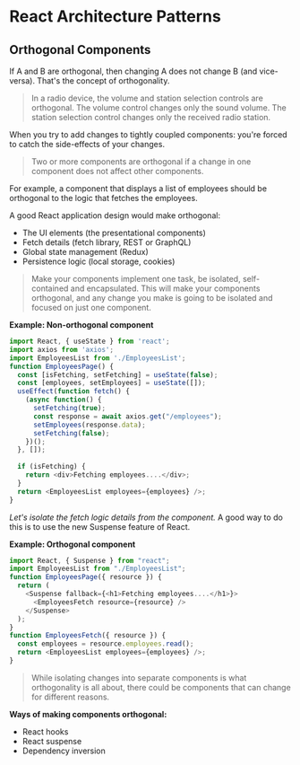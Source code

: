 # React Architecture Patterns

## Orthogonal Components

If A and B are orthogonal, then changing A does not change B (and vice-versa). That's the concept of orthogonality.

> In a radio device, the volume and station selection controls are orthogonal. The volume control changes only the sound volume. The station selection control changes only the received radio station.

When you try to add changes to tightly coupled components: you're forced to catch the side-effects of your changes.

> Two or more components are orthogonal if a change in one component does not affect other components.

For example, a component that displays a list of employees should be orthogonal to the logic that fetches the employees.

A good React application design would make orthogonal:
* The UI elements (the presentational components)
* Fetch details (fetch library, REST or GraphQL)
* Global state management (Redux)
* Persistence logic (local storage, cookies)

> Make your components implement one task, be isolated, self-contained and encapsulated. This will make your components orthogonal, and any change you make is going to be isolated and focused on just one component.

**Example: Non-orthogonal component**

```js
import React, { useState } from 'react';
import axios from 'axios';
import EmployeesList from './EmployeesList';
function EmployeesPage() {
  const [isFetching, setFetching] = useState(false);
  const [employees, setEmployees] = useState([]);
  useEffect(function fetch() {
    (async function() {
      setFetching(true);
      const response = await axios.get("/employees");
      setEmployees(response.data);
      setFetching(false);
    })();
  }, []);
  
  if (isFetching) {
    return <div>Fetching employees....</div>;
  }
  return <EmployeesList employees={employees} />;
}
```

*Let's isolate the fetch logic details from the component.* A good way to do this is to use the new Suspense feature of React.

**Example: Orthogonal component**

```js
import React, { Suspense } from "react";
import EmployeesList from "./EmployeesList";
function EmployeesPage({ resource }) {
  return (
    <Suspense fallback={<h1>Fetching employees....</h1>}>
      <EmployeesFetch resource={resource} />
    </Suspense>
  );
}
function EmployeesFetch({ resource }) {
  const employees = resource.employees.read();
  return <EmployeesList employees={employees} />;
}
```

> While isolating changes into separate components is what orthogonality is all about, there could be components that can change for different reasons.

**Ways of making components orthogonal:**
* React hooks
* React suspense
* Dependency inversion



